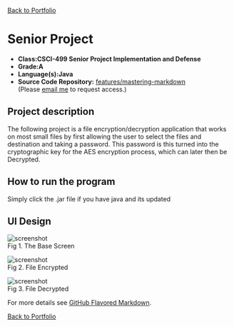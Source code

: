 [Back to Portfolio](./)

Senior Project
===============

-   **Class:CSCI-499 Senior Project Implementation and Defense** 
-   **Grade:A** 
-   **Language(s):Java** 
-   **Source Code Repository:** [features/mastering-markdown](https://github.com/PJB02/CSU-Senior-Project)  
    (Please [email me](mailto:JABraddock@csustudent.net?subject=GitHub%20Access) to request access.)

## Project description

The following project is a file encryption/decryption application that works on most small files by first allowing the user to select the files and destination and taking a password. This password is this turned into the cryptographic key for the AES encryption process, which can later then be Decrypted.

## How to run the program
Simply click the .jar file if you have java and its updated

## UI Design

![screenshot](images/sp1.png)  
Fig 1. The Base Screen

![screenshot](images/sp2.png)  
Fig 2. File Encrypted

![screenshot](images/sp3.png)  
Fig 3. File Decrypted


For more details see [GitHub Flavored Markdown](https://guides.github.com/features/mastering-markdown/).

[Back to Portfolio](./)
